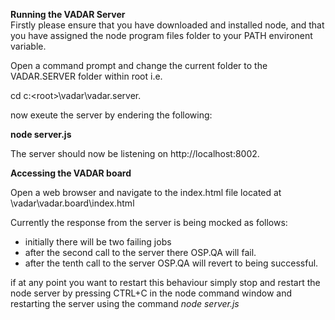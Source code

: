 **Running the VADAR Server**  
Firstly please ensure that you have downloaded and installed node, and that you have assigned the node program files folder to your PATH environent variable.

Open a command prompt and change the current folder to the VADAR.SERVER folder within root i.e.   

cd c:\<root>\vadar\vadar.server.  

now exeute the server by endering the following:  

**node server.js**  

The server should now be listening on http://localhost:8002.

**Accessing the VADAR board**

Open a web browser and navigate to the index.html file located at <root>\vadar\vadar.board\index.html  

Currently the response from the server is being mocked as follows:  
- initially there will be two failing jobs  
- after the second call to the server there OSP.QA will fail.
- after the tenth call to the server OSP.QA will revert to being successful.

if at any point you want to restart this behaviour simply stop and restart the node server by pressing CTRL+C in the node command window and restarting the server using the command *node server.js*
  

